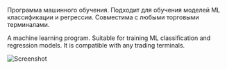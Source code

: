Программа машинного обучения. Подходит для обучения моделей ML классификации и регрессии. Совместима с любыми торговыми терминалами.

A machine learning program. Suitable for training ML classification and regression models. It is compatible with any trading terminals.

![Screenshot](Screenshot.JPG)